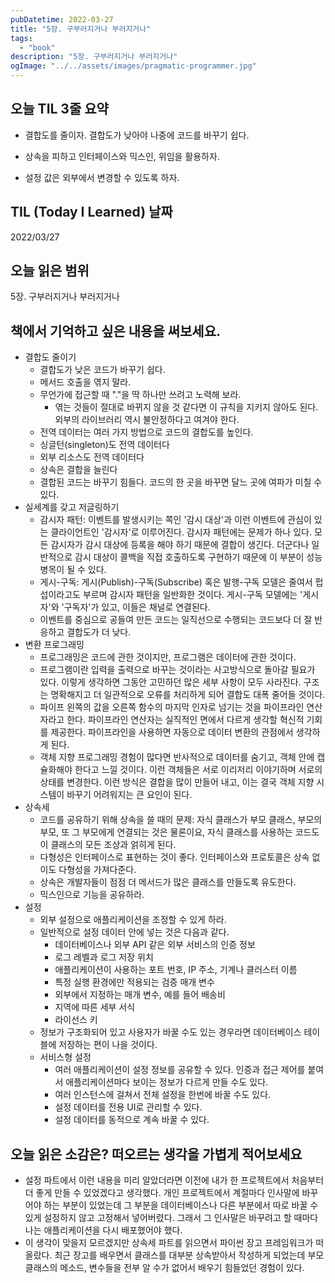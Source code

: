 ```yaml
---
pubDatetime: 2022-03-27
title: "5장. 구부러지거나 부러지거나"
tags:
  - "book"
description: "5장. 구부러지거나 부러지거나"
ogImage: "../../assets/images/pragmatic-programmer.jpg"
---
```


## 오늘 TIL 3줄 요약

- 결합도를 줄이자. 결합도가 낮아야 나중에 코드를 바꾸기 쉽다.

- 상속을 피하고 인터페이스와 믹스인, 위임을 활용하자.

- 설정 값은 외부에서 변경할 수 있도록 하자.

## TIL (Today I Learned) 날짜

2022/03/27

## 오늘 읽은 범위

5장. 구부러지거나 부러지거나

## 책에서 기억하고 싶은 내용을 써보세요.

- 결합도 줄이기
  - 결합도가 낮은 코드가 바꾸기 쉽다.
  - 메서드 호출을 엮지 말라.
  - 무언가에 접근할 때 "."을 딱 하나만 쓰려고 노력해 보라.
    - 엮는 것들이 절대로 바뀌지 않을 것 같다면 이 규칙을 지키지 않아도 된다. 외부의 라이브러리 역시 불안정하다고 여겨야 한다.
  - 전역 데이터는 여러 가지 방법으로 코드의 결합도를 높인다.
  - 싱글턴(singleton)도 전역 데이터다
  - 외부 리소스도 전역 데이터다
  - 상속은 결합을 늘린다
  - 결합된 코드는 바꾸기 힘들다. 코드의 한 곳을 바꾸면 달느 곳에 여파가 미칠 수 있다.
- 실세계를 갖고 저글링하기
  - 감시자 패턴: 이벤트를 발생시키는 쪽인 '감시 대상'과 이런 이벤트에 관심이 있는 클라이언트인 '감시자'로 이루어진다. 감시자 패턴에는 문제가 하나 있다. 모든 감시자가 감시 대상에 등록을 해야 하기 때문에 결합이 생긴다. 더군다나 일반적으로 감시 대상이 콜백을 직접 호출하도록 구현하기 때문에 이 부분이 성능 병목이 될 수 있다.
  - 게시-구독: 게시(Publish)-구독(Subscribe) 혹은 발행-구독 모델은 줄여서 펍섭이라고도 부르며 감시자 패턴을 일반화한 것이다. 게시-구독 모델에는 '게시자'와 '구독자'가 있고, 이들은 채널로 연결된다.
  - 이벤트를 중심으로 공들여 만든 코드는 일직선으로 수행되는 코드보다 더 잘 반응하고 결합도가 더 낮다.
- 변환 프로그래밍
  - 프로그래밍은 코드에 관한 것이지만, 프로그램은 데이터에 관한 것이다.
  - 프로그램이란 입력을 출력으로 바꾸는 것이라는 사고방식으로 돌아갈 필요가 있다. 이렇게 생각하면 그동안 고민하던 많은 세부 사항이 모두 사라진다. 구조는 명확해지고 더 일관적으로 오류를 처리하게 되어 결합도 대폭 줄어들 것이다.
  - 파이프 왼쪽의 값을 오른쪽 함수의 마지막 인자로 넘기는 것을 파이프라인 연산자라고 한다. 파이프라인 연산자는 실직적인 면에서 다르게 생각할 혁신적 기회를 제공한다. 파이프라인을 사용하면 자동으로 데이터 변환의 관점에서 생각하게 된다.
  - 객체 지향 프로그래밍 경험이 많다면 반사적으로 데이터를 숨기고, 객체 안에 캡슐화해야 한다고 느낄 것이다. 이런 객체들은 서로 이리저리 이야기하며 서로의 상태를 변경한다. 이런 방식은 결합을 많이 만들어 내고, 이는 결국 객체 지향 시스템이 바꾸기 어려워지는 큰 요인이 된다.
- 상속세
  - 코드를 공유하기 위해 상속을 쓸 때의 문제: 자식 클래스가 부모 클래스, 부모의 부모, 또 그 부모에게 연결되는 것은 물론이요, 자식 클래스를 사용하는 코드도 이 클래스의 모든 조상과 얽히게 된다.
  - 다형성은 인터페이스로 표현하는 것이 좋다. 인터페이스와 프로토콜은 상속 없이도 다형성을 가져다준다.
  - 상속은 개발자들이 점점 더 메서드가 많은 클래스를 만들도록 유도한다.
  - 믹스인으로 기능을 공유하라.
- 설정
  - 외부 설정으로 애플리케이션을 조정할 수 있게 하라.
  - 일반적으로 설정 데이터 안에 넣는 것은 다음과 같다.
    - 데이터베이스나 외부 API 같은 외부 서비스의 인증 정보
    - 로그 레벨과 로그 저장 위치
    - 애플리케이션이 사용하는 포트 번호, IP 주소, 기계나 클러스터 이름
    - 특정 실행 환경에만 적용되는 검증 매개 변수
    - 외부에서 지정하는 매개 변수, 예를 들어 배송비
    - 지역에 따른 세부 서식
    - 라이선스 키
  - 정보가 구조화되어 있고 사용자가 바꿀 수도 있는 경우라면 데이터베이스 테이블에 저장하는 편이 나을 것이다.
  - 서비스형 설정
    - 여러 애플리케이션이 설정 정보를 공유할 수 있다. 인증과 접근 제어를 붙여서 애플리케이션마다 보이는 정보가 다르게 만들 수도 있다.
    - 여러 인스턴스에 걸쳐서 전체 설정을 한번에 바꿀 수도 있다.
    - 설정 데이터를 전용 UI로 관리할 수 있다.
    - 설정 데이터를 동적으로 계속 바꿀 수 있다.

## 오늘 읽은 소감은? 떠오르는 생각을 가볍게 적어보세요

- 설정 파트에서 이런 내용을 미리 알았더라면 이전에 내가 한 프로젝트에서 처음부터 더 좋게 만들 수 있었겠다고 생각했다. 개인 프로젝트에서 계절마다 인사말에 바꾸어야 하는 부분이 있었는데 그 부분을 데이터베이스나 다른 부분에서 따로 바꿀 수 있게 설정하지 않고 고정해서 넣어버렸다. 그래서 그 인사말은 바꾸려고 할 때마다 나는 애플리케이션을 다시 배포했어야 했다.
- 이 생각이 맞을지 모르겠지만 상속세 파트를 읽으면서 파이썬 장고 프레임워크가 떠올랐다. 최근 장고를 배우면서 클래스를 대부분 상속받아서 작성하게 되었는데 부모 클래스의 메소드, 변수들을 전부 알 수가 없어서 배우기 힘들었던 경험이 있다.
